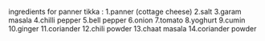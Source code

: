 ingredients for panner tikka :
1.panner (cottage cheese)
2.salt
3.garam masala
4.chilli pepper
5.bell pepper
6.onion
7.tomato
8.yoghurt
9.cumin
10.ginger
11.coriander
12.chili powder
13.chaat masala
14.coriander powder